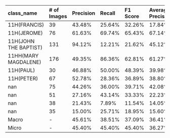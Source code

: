 | class_name            | # of Images   | Precision   | Recall   | F1 Score   | Average Precision   |
|:----------------------|:--------------|:------------|:---------|:-----------|:--------------------|
| 11H(FRANCIS)          | 39            | 43.48%      | 25.64%   | 32.26%     | 17.84%              |
| 11H(JEROME)           | 76            | 61.63%      | 69.74%   | 65.43%     | 67.14%              |
| 11H(JOHN THE BAPTIST) | 131           | 94.12%      | 12.21%   | 21.62%     | 45.12%              |
| 11HH(MARY MAGDALENE)  | 176           | 49.35%      | 86.36%   | 62.81%     | 61.27%              |
| 11H(PAUL)             | 30            | 46.88%      | 50.00%   | 48.39%     | 39.98%              |
| 11H(PETER)            | 67            | 52.78%      | 28.36%   | 36.89%     | 38.80%              |
| nan                   | 75            | 44.26%      | 36.00%   | 39.71%     | 42.08%              |
| nan                   | 51            | 27.16%      | 43.14%   | 33.33%     | 22.23%              |
| nan                   | 38            | 21.43%      | 7.89%    | 11.54%     | 14.05%              |
| nan                   | 35            | 15.00%      | 25.71%   | 18.95%     | 15.60%              |
| Macro                 | -             | 45.61%      | 38.51%   | 37.09%     | 36.41%              |
| Micro                 | -             | 45.40%      | 45.40%   | 45.40%     | 36.27%              |